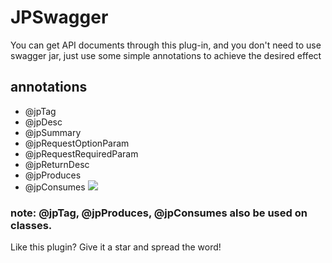 # JPSwagger
You can get API documents through this plug-in, and you don't need to use swagger jar, just use some simple annotations to achieve the desired effect

## annotations
* @jpTag
* @jpDesc
* @jpSummary
* @jpRequestOptionParam
* @jpRequestRequiredParam
* @jpReturnDesc
* @jpProduces
* @jpConsumes
![](https://wxt.sinaimg.cn/mw1024/006B8Ophgy1g666cnw2pnj30gy0gcmyf.jpg)
### note: @jpTag, @jpProduces, @jpConsumes also be used on classes.
Like this plugin? Give it a star and spread the word!
